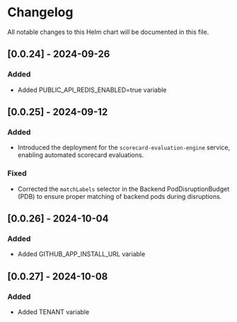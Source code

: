 # Changelog

All notable changes to this Helm chart will be documented in this file.

## [0.0.24] - 2024-09-26

### Added

- Added PUBLIC_API_REDIS_ENABLED=true variable


## [0.0.25] - 2024-09-12

### Added

- Introduced the deployment for the `scorecard-evaluation-engine` service, enabling automated scorecard evaluations.

### Fixed

- Corrected the `matchLabels` selector in the Backend PodDisruptionBudget (PDB) to ensure proper matching of backend pods during disruptions.

## [0.0.26] - 2024-10-04

### Added

- Added GITHUB_APP_INSTALL_URL variable

## [0.0.27] - 2024-10-08

### Added

- Added TENANT variable
